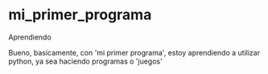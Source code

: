 # mi_primer_programa
Aprendiendo

Bueno, basicamente, con 'mi primer programa', estoy aprendiendo a utilizar python, ya sea haciendo programas o 'juegos'
